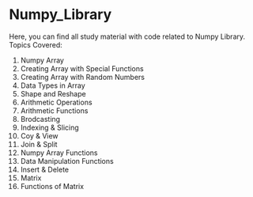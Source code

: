 # Numpy_Library
Here, you can find all study material with code related to Numpy Library.
Topics Covered:

1. Numpy Array
2. Creating Array with Special Functions
3. Creating Array with Random Numbers
4. Data Types in Array
5. Shape and Reshape
6. Arithmetic Operations
7. Arithmetic Functions
8. Brodcasting
9. Indexing & Slicing
10. Coy & View
11. Join & Split
12. Numpy Array Functions
13. Data Manipulation Functions
14. Insert & Delete
15. Matrix
16. Functions of Matrix
